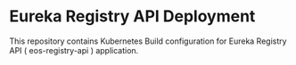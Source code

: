 # Eureka Registry API Deployment

This repository contains Kubernetes Build configuration for Eureka Registry API ( eos-registry-api ) application.
